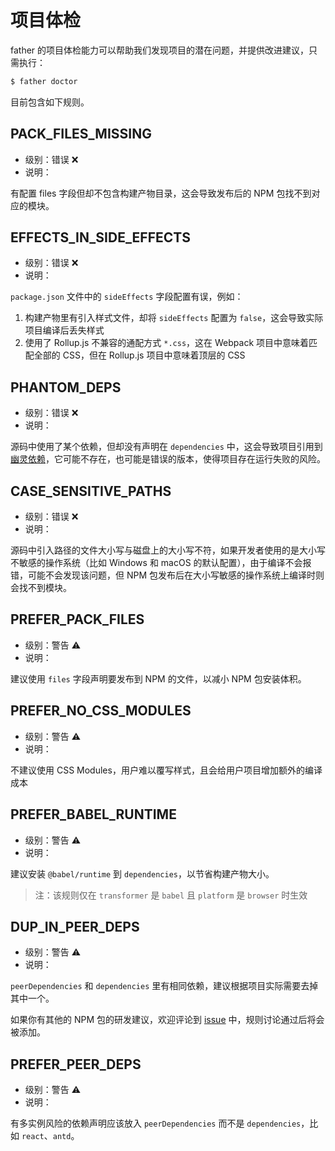 # 项目体检

father 的项目体检能力可以帮助我们发现项目的潜在问题，并提供改进建议，只需执行：

```bash
$ father doctor
```

目前包含如下规则。

## PACK_FILES_MISSING

- 级别：错误 ❌
- 说明：

有配置 files 字段但却不包含构建产物目录，这会导致发布后的 NPM 包找不到对应的模块。

## EFFECTS_IN_SIDE_EFFECTS

- 级别：错误 ❌
- 说明：

`package.json` 文件中的 `sideEffects` 字段配置有误，例如：

1. 构建产物里有引入样式文件，却将 `sideEffects` 配置为 `false`，这会导致实际项目编译后丢失样式
2. 使用了 Rollup.js 不兼容的通配方式 `*.css`，这在 Webpack 项目中意味着匹配全部的 CSS，但在 Rollup.js 项目中意味着顶层的 CSS

## PHANTOM_DEPS

- 级别：错误 ❌
- 说明：

源码中使用了某个依赖，但却没有声明在 `dependencies` 中，这会导致项目引用到[幽灵依赖](https://rushjs.io/pages/advanced/phantom_deps/)，它可能不存在，也可能是错误的版本，使得项目存在运行失败的风险。

## CASE_SENSITIVE_PATHS

- 级别：错误 ❌
- 说明：

源码中引入路径的文件大小写与磁盘上的大小写不符，如果开发者使用的是大小写不敏感的操作系统（比如 Windows 和 macOS 的默认配置），由于编译不会报错，可能不会发现该问题，但 NPM 包发布后在大小写敏感的操作系统上编译时则会找不到模块。

## PREFER_PACK_FILES

- 级别：警告 ⚠️
- 说明：

建议使用 `files` 字段声明要发布到 NPM 的文件，以减小 NPM 包安装体积。

## PREFER_NO_CSS_MODULES

- 级别：警告 ⚠️
- 说明：

不建议使用 CSS Modules，用户难以覆写样式，且会给用户项目增加额外的编译成本

## PREFER_BABEL_RUNTIME

- 级别：警告 ⚠️
- 说明：

建议安装 `@babel/runtime` 到 `dependencies`，以节省构建产物大小。

> 注：该规则仅在 `transformer` 是 `babel` 且 `platform` 是 `browser` 时生效

## DUP_IN_PEER_DEPS

- 级别：警告 ⚠️
- 说明：

`peerDependencies` 和 `dependencies` 里有相同依赖，建议根据项目实际需要去掉其中一个。

如果你有其他的 NPM 包的研发建议，欢迎评论到 [issue](https://github.com/umijs/father-next/issues/36) 中，规则讨论通过后将会被添加。

## PREFER_PEER_DEPS

- 级别：警告 ⚠️
- 说明：

有多实例风险的依赖声明应该放入 `peerDependencies` 而不是 `dependencies`，比如 `react`、`antd`。

